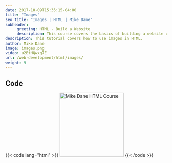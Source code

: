 ```yaml
---
date: 2017-10-09T15:35:15-04:00
title: "Images"
seo_title: "Images | HTML | Mike Dane"
subheader:
     greeting: HTML - Build a Website
     description: This course covers the basics of building a website using HTML. Work your way through the videos and we'll teach you everything you need to know to create a basic website!
description: This tutorial covers how to use images in HTML.
author: Mike Dane
image: images.png
video: u2BtHQwxq7E
url: /web-development/html/images/
weight: 9
---
```


## Code

{{< code lang="html" >}}
<img src="http://www.mikedane.com/web-development/html/"
     alt="Mike Dane HTML Course"
     width="200">
{{< /code >}}